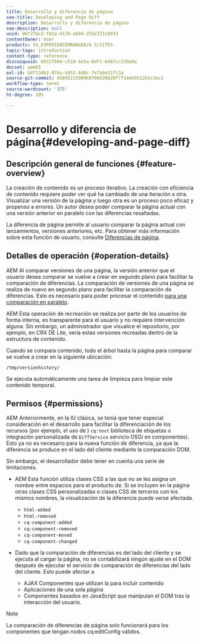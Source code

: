 ```yaml
---
title: Desarrollo y diferencia de página
seo-title: Developing and Page Diff
description: Desarrollo y diferencia de página
seo-description: null
uuid: 06f27bc2-f42a-4176-ab94-255e721c6933
contentOwner: User
products: SG_EXPERIENCEMANAGER/6.5/SITES
topic-tags: introduction
content-type: reference
discoiquuid: 6612f89d-c518-4e5a-8df1-6487cc330a9a
docset: aem65
exl-id: b07134b2-074a-4d52-8d0c-7e7abe51fc3a
source-git-commit: 85895215904b8706830d20f7714de5512b2c3ec2
workflow-type: tm+mt
source-wordcount: '375'
ht-degree: 10%

---
```


# Desarrollo y diferencia de página{#developing-and-page-diff}

## Descripción general de funciones {#feature-overview}

La creación de contenido es un proceso iterativo. La creación con eficiencia de contenido requiere poder ver qué ha cambiado de una iteración a otra. Visualizar una versión de la página y luego otra es un proceso poco eficaz y propenso a errores. Un autor desea poder comparar la página actual con una versión anterior en paralelo con las diferencias resaltadas.

La diferencia de página permite al usuario comparar la página actual con lanzamientos, versiones anteriores, etc. Para obtener más información sobre esta función de usuario, consulte [Diferencias de página](/help/sites-authoring/page-diff.md).

## Detalles de operación {#operation-details}

AEM Al comparar versiones de una página, la versión anterior que el usuario desea comparar se vuelve a crear en segundo plano para facilitar la comparación de diferencias. La comparación de versiones de una página se realiza de nuevo en segundo plano para facilitar la comparación de diferencias. Esto es necesario para poder procesar el contenido [para una comparación en paralelo](/help/sites-developing/pagediff.md#operation-details).

AEM Esta operación de recreación se realiza por parte de los usuarios de forma interna, es transparente para el usuario y no requiere intervención alguna. Sin embargo, un administrador que visualice el repositorio, por ejemplo, en CRX DE Lite, vería estas versiones recreadas dentro de la estructura de contenido.

Cuando se compara contenido, todo el árbol hasta la página para comparar se vuelve a crear en la siguiente ubicación:

`/tmp/versionhistory/`

Se ejecuta automáticamente una tarea de limpieza para limpiar este contenido temporal.

## Permisos {#permissions}

AEM Anteriormente, en la IU clásica, se tenía que tener especial consideración en el desarrollo para facilitar la diferenciación de los recursos (por ejemplo, el uso de ) `cq:text` biblioteca de etiquetas o integración personalizada de `DiffService` servicio OSGi en componentes). Esto ya no es necesario para la nueva función de diferencia, ya que la diferencia se produce en el lado del cliente mediante la comparación DOM.

Sin embargo, el desarrollador debe tener en cuenta una serie de limitaciones.

* AEM Esta función utiliza clases CSS a las que no se les asigna un nombre entre espacios para el producto de. Si se incluyen en la página otras clases CSS personalizadas o clases CSS de terceros con los mismos nombres, la visualización de la diferencia puede verse afectada.

   * `html-added`
   * `html-removed`
   * `cq-component-added`
   * `cq-component-removed`
   * `cq-component-moved`
   * `cq-component-changed`

* Dado que la comparación de diferencias es del lado del cliente y se ejecuta al cargar la página, no se contabilizará ningún ajuste en el DOM después de ejecutar el servicio de comparación de diferencias del lado del cliente. Esto puede afectar a

   * AJAX Componentes que utilizan la para incluir contenido
   * Aplicaciones de una sola página
   * Componentes basados en JavaScript que manipulan el DOM tras la interacción del usuario.

>[!NOTE]
>
>La comparación de diferencias de página solo funcionará para los componentes que tengan nodos cq:editConfig válidos.
